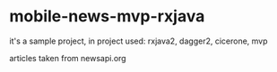 # mobile-news-mvp-rxjava

it's a sample project, in project used: rxjava2, dagger2, cicerone, mvp

articles taken from newsapi.org 
